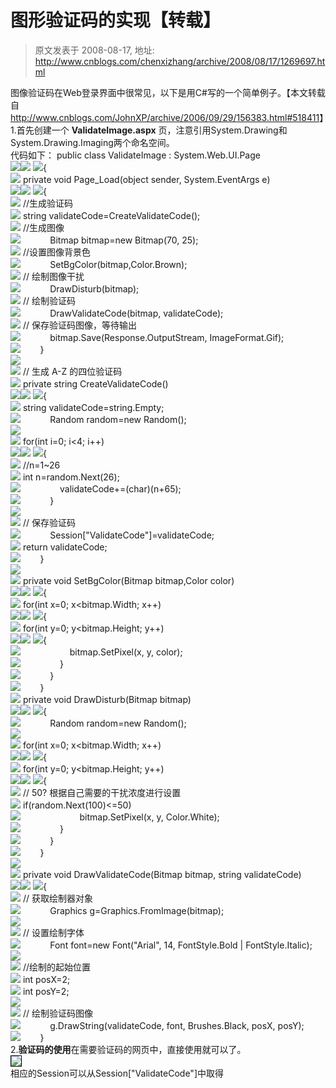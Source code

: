 # 图形验证码的实现【转载】 
> 原文发表于 2008-08-17, 地址: http://www.cnblogs.com/chenxizhang/archive/2008/08/17/1269697.html 


图像验证码在Web登录界面中很常见，以下是用C#写的一个简单例子。【本文转载自<http://www.cnblogs.com/JohnXP/archive/2006/09/29/156383.html#518411>】 1.首先创建一个 **ValidateImage.aspx** 页，注意引用System.Drawing和System.Drawing.Imaging两个命名空间。  
代码如下： public class ValidateImage : System.Web.UI.Page  
![](http://www.cnblogs.com/Images/OutliningIndicators/ExpandedBlockStart.gif)![](http://www.cnblogs.com/Images/OutliningIndicators/ContractedBlock.gif) ![](http://www.cnblogs.com/Images/dot.gif){  
![](http://www.cnblogs.com/Images/OutliningIndicators/InBlock.gif) private void Page\_Load(object sender, System.EventArgs e)  
![](http://www.cnblogs.com/Images/OutliningIndicators/ExpandedSubBlockStart.gif)![](http://www.cnblogs.com/Images/OutliningIndicators/ContractedSubBlock.gif) ![](http://www.cnblogs.com/Images/dot.gif){  
![](http://www.cnblogs.com/Images/OutliningIndicators/InBlock.gif) //生成验证码  
![](http://www.cnblogs.com/Images/OutliningIndicators/InBlock.gif) string validateCode=CreateValidateCode();  
![](http://www.cnblogs.com/Images/OutliningIndicators/InBlock.gif) //生成图像  
![](http://www.cnblogs.com/Images/OutliningIndicators/InBlock.gif)            Bitmap bitmap=new Bitmap(70, 25);  
![](http://www.cnblogs.com/Images/OutliningIndicators/InBlock.gif) //设置图像背景色  
![](http://www.cnblogs.com/Images/OutliningIndicators/InBlock.gif)            SetBgColor(bitmap,Color.Brown);  
![](http://www.cnblogs.com/Images/OutliningIndicators/InBlock.gif) // 绘制图像干扰  
![](http://www.cnblogs.com/Images/OutliningIndicators/InBlock.gif)            DrawDisturb(bitmap);  
![](http://www.cnblogs.com/Images/OutliningIndicators/InBlock.gif) // 绘制验证码  
![](http://www.cnblogs.com/Images/OutliningIndicators/InBlock.gif)            DrawValidateCode(bitmap, validateCode);  
![](http://www.cnblogs.com/Images/OutliningIndicators/InBlock.gif) // 保存验证码图像，等待输出  
![](http://www.cnblogs.com/Images/OutliningIndicators/InBlock.gif)            bitmap.Save(Response.OutputStream, ImageFormat.Gif);  
![](http://www.cnblogs.com/Images/OutliningIndicators/ExpandedSubBlockEnd.gif)        }  
![](http://www.cnblogs.com/Images/OutliningIndicators/InBlock.gif)  
![](http://www.cnblogs.com/Images/OutliningIndicators/InBlock.gif) // 生成 A-Z 的四位验证码  
![](http://www.cnblogs.com/Images/OutliningIndicators/InBlock.gif) private string CreateValidateCode()  
![](http://www.cnblogs.com/Images/OutliningIndicators/ExpandedSubBlockStart.gif)![](http://www.cnblogs.com/Images/OutliningIndicators/ContractedSubBlock.gif) ![](http://www.cnblogs.com/Images/dot.gif){  
![](http://www.cnblogs.com/Images/OutliningIndicators/InBlock.gif) string validateCode=string.Empty;  
![](http://www.cnblogs.com/Images/OutliningIndicators/InBlock.gif)            Random random=new Random();  
![](http://www.cnblogs.com/Images/OutliningIndicators/InBlock.gif)  
![](http://www.cnblogs.com/Images/OutliningIndicators/InBlock.gif) for(int i=0; i<4; i++)  
![](http://www.cnblogs.com/Images/OutliningIndicators/ExpandedSubBlockStart.gif)![](http://www.cnblogs.com/Images/OutliningIndicators/ContractedSubBlock.gif) ![](http://www.cnblogs.com/Images/dot.gif){  
![](http://www.cnblogs.com/Images/OutliningIndicators/InBlock.gif) //n=1~26  
![](http://www.cnblogs.com/Images/OutliningIndicators/InBlock.gif) int n=random.Next(26);  
![](http://www.cnblogs.com/Images/OutliningIndicators/InBlock.gif)                validateCode+=(char)(n+65);  
![](http://www.cnblogs.com/Images/OutliningIndicators/ExpandedSubBlockEnd.gif)            }  
![](http://www.cnblogs.com/Images/OutliningIndicators/InBlock.gif)  
![](http://www.cnblogs.com/Images/OutliningIndicators/InBlock.gif) // 保存验证码  
![](http://www.cnblogs.com/Images/OutliningIndicators/InBlock.gif)            Session["ValidateCode"]=validateCode;  
![](http://www.cnblogs.com/Images/OutliningIndicators/InBlock.gif) return validateCode;  
![](http://www.cnblogs.com/Images/OutliningIndicators/ExpandedSubBlockEnd.gif)        }  
![](http://www.cnblogs.com/Images/OutliningIndicators/InBlock.gif)  
![](http://www.cnblogs.com/Images/OutliningIndicators/InBlock.gif) private void SetBgColor(Bitmap bitmap,Color color)  
![](http://www.cnblogs.com/Images/OutliningIndicators/ExpandedSubBlockStart.gif)![](http://www.cnblogs.com/Images/OutliningIndicators/ContractedSubBlock.gif) ![](http://www.cnblogs.com/Images/dot.gif){  
![](http://www.cnblogs.com/Images/OutliningIndicators/InBlock.gif) for(int x=0; x<bitmap.Width; x++)  
![](http://www.cnblogs.com/Images/OutliningIndicators/ExpandedSubBlockStart.gif)![](http://www.cnblogs.com/Images/OutliningIndicators/ContractedSubBlock.gif) ![](http://www.cnblogs.com/Images/dot.gif){  
![](http://www.cnblogs.com/Images/OutliningIndicators/InBlock.gif) for(int y=0; y<bitmap.Height; y++)  
![](http://www.cnblogs.com/Images/OutliningIndicators/ExpandedSubBlockStart.gif)![](http://www.cnblogs.com/Images/OutliningIndicators/ContractedSubBlock.gif) ![](http://www.cnblogs.com/Images/dot.gif){  
![](http://www.cnblogs.com/Images/OutliningIndicators/InBlock.gif)                    bitmap.SetPixel(x, y, color);  
![](http://www.cnblogs.com/Images/OutliningIndicators/ExpandedSubBlockEnd.gif)                }  
![](http://www.cnblogs.com/Images/OutliningIndicators/ExpandedSubBlockEnd.gif)            }  
![](http://www.cnblogs.com/Images/OutliningIndicators/ExpandedSubBlockEnd.gif)        }  
![](http://www.cnblogs.com/Images/OutliningIndicators/InBlock.gif) private void DrawDisturb(Bitmap bitmap)  
![](http://www.cnblogs.com/Images/OutliningIndicators/ExpandedSubBlockStart.gif)![](http://www.cnblogs.com/Images/OutliningIndicators/ContractedSubBlock.gif) ![](http://www.cnblogs.com/Images/dot.gif){  
![](http://www.cnblogs.com/Images/OutliningIndicators/InBlock.gif)            Random random=new Random();  
![](http://www.cnblogs.com/Images/OutliningIndicators/InBlock.gif)  
![](http://www.cnblogs.com/Images/OutliningIndicators/InBlock.gif) for(int x=0; x<bitmap.Width; x++)  
![](http://www.cnblogs.com/Images/OutliningIndicators/ExpandedSubBlockStart.gif)![](http://www.cnblogs.com/Images/OutliningIndicators/ContractedSubBlock.gif) ![](http://www.cnblogs.com/Images/dot.gif){  
![](http://www.cnblogs.com/Images/OutliningIndicators/InBlock.gif) for(int y=0; y<bitmap.Height; y++)  
![](http://www.cnblogs.com/Images/OutliningIndicators/ExpandedSubBlockStart.gif)![](http://www.cnblogs.com/Images/OutliningIndicators/ContractedSubBlock.gif) ![](http://www.cnblogs.com/Images/dot.gif){  
![](http://www.cnblogs.com/Images/OutliningIndicators/InBlock.gif) // 50? 根据自己需要的干扰浓度进行设置  
![](http://www.cnblogs.com/Images/OutliningIndicators/InBlock.gif) if(random.Next(100)<=50)  
![](http://www.cnblogs.com/Images/OutliningIndicators/InBlock.gif)                        bitmap.SetPixel(x, y, Color.White);  
![](http://www.cnblogs.com/Images/OutliningIndicators/ExpandedSubBlockEnd.gif)                }  
![](http://www.cnblogs.com/Images/OutliningIndicators/ExpandedSubBlockEnd.gif)            }  
![](http://www.cnblogs.com/Images/OutliningIndicators/ExpandedSubBlockEnd.gif)        }  
![](http://www.cnblogs.com/Images/OutliningIndicators/InBlock.gif)  
![](http://www.cnblogs.com/Images/OutliningIndicators/InBlock.gif) private void DrawValidateCode(Bitmap bitmap, string validateCode)  
![](http://www.cnblogs.com/Images/OutliningIndicators/ExpandedSubBlockStart.gif)![](http://www.cnblogs.com/Images/OutliningIndicators/ContractedSubBlock.gif) ![](http://www.cnblogs.com/Images/dot.gif){  
![](http://www.cnblogs.com/Images/OutliningIndicators/InBlock.gif) // 获取绘制器对象  
![](http://www.cnblogs.com/Images/OutliningIndicators/InBlock.gif)            Graphics g=Graphics.FromImage(bitmap);  
![](http://www.cnblogs.com/Images/OutliningIndicators/InBlock.gif)  
![](http://www.cnblogs.com/Images/OutliningIndicators/InBlock.gif) // 设置绘制字体  
![](http://www.cnblogs.com/Images/OutliningIndicators/InBlock.gif)            Font font=new Font("Arial", 14, FontStyle.Bold | FontStyle.Italic);  
![](http://www.cnblogs.com/Images/OutliningIndicators/InBlock.gif)  
![](http://www.cnblogs.com/Images/OutliningIndicators/InBlock.gif) //绘制的起始位置  
![](http://www.cnblogs.com/Images/OutliningIndicators/InBlock.gif) int posX=2;  
![](http://www.cnblogs.com/Images/OutliningIndicators/InBlock.gif) int posY=2;  
![](http://www.cnblogs.com/Images/OutliningIndicators/InBlock.gif)  
![](http://www.cnblogs.com/Images/OutliningIndicators/InBlock.gif) // 绘制验证码图像  
![](http://www.cnblogs.com/Images/OutliningIndicators/InBlock.gif)            g.DrawString(validateCode, font, Brushes.Black, posX, posY);  
![](http://www.cnblogs.com/Images/OutliningIndicators/ExpandedSubBlockEnd.gif)        }  
2.**验证码的使用**在需要验证码的网页中，直接使用就可以了。  
<img src="ValidateImage.aspx" style="border-color:#000000;border-width:1px;border-style:Solid">  
相应的Session可以从Session["ValidateCode"]中取得





